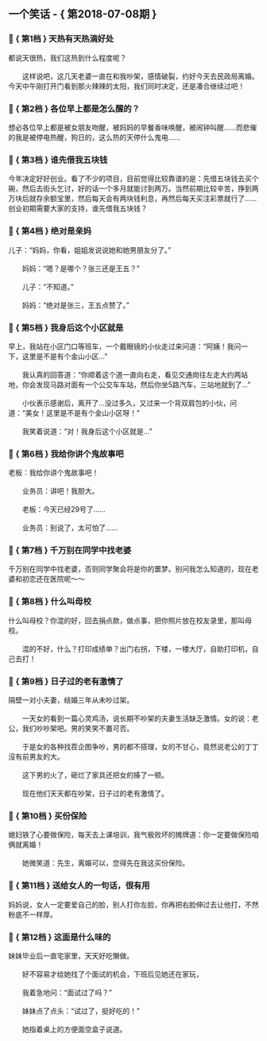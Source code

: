 ## 一个笑话 - { 第2018-07-08期 }
</hr>

### :jack_o_lantern: { 第1档 } 天热有天热滴好处
都说天很热，我们这热到什么程度呢？<br/><br/>　　这样说吧，这几天老婆一直在和我吵架，感情破裂，约好今天去民政局离婚。今天中午刚打开门看到那火辣辣的太阳，我们同时决定，还是凑合继续过吧！


### :jack_o_lantern: { 第2档 } 各位早上都是怎么醒的？
想必各位早上都是被女朋友吻醒，被妈妈的早餐香味唤醒，被闹钟叫醒......而悲催的我是被停电热醒，狗日的，这么热的天停什么鬼电......


### :jack_o_lantern: { 第3档 } 谁先借我五块钱
今年决定好好创业。看了不少的项目，目前觉得比较靠谱的是：先借五块钱去买个碗，然后去街头乞讨，好的话一个多月就能讨到两万。当然前期比较辛苦，挣到两万块后就存余额宝里，然后每天会有两块钱利息，再然后每天买注彩票就行了……创业初期需要大家的支持，谁先借我五块钱？


### :jack_o_lantern: { 第4档 } 绝对是亲妈
儿子：“妈妈，你看，姐姐发说说她和她男朋友分了。”<br/><br/>　　妈妈：“嗯？是哪个？张三还是王五？”<br/><br/>　　儿子：“不知道。”<br/><br/>　　妈妈：“绝对是张三，王五点赞了。”


### :jack_o_lantern: { 第5档 } 我身后这个小区就是
早上，我站在小区门口等班车，一个戴眼镜的小伙走过来问道：“阿姨！我问一下，这里是不是有个金山小区...”<br/><br/>　　我认真的回答道：“你顺着这个道一直向右走，看见交通岗往左走大约两站地，你会发现马路对面有一个公交车车站，然后你坐5路汽车，三站地就到了...”<br/><br/>　　小伙表示感谢后，离开了...没过多久，又过来一个背双肩包的小伙，问道：“美女！这里是不是有个金山小区呀！”<br/><br/>　　我笑着说道：“对！我身后这个小区就是...”


### :jack_o_lantern: { 第6档 } 我给你讲个鬼故事吧
老板：我给你讲个鬼故事吧！<br/><br/>　　业务员：讲吧！我胆大。<br/><br/>　　老板：今天已经29号了……<br/><br/>　　业务员：别说了，太可怕了……


### :jack_o_lantern: { 第7档 } 千万别在同学中找老婆
千万别在同学中找老婆，否则同学聚会将是你的噩梦。别问我怎么知道的，现在老婆和初恋还在医院呢～～


### :jack_o_lantern: { 第8档 } 什么叫母校
什么叫母校？你混的好，回去捐点款，做点事，把你照片放在校友录里，那叫母校。<br/><br/>　　混的不好，什么？打印成绩单？出门右拐，下楼，一楼大厅，自助打印机，自己去打！


### :jack_o_lantern: { 第9档 } 日子过的老有激情了
隔壁一对小夫妻，结婚三年从未吵过架。<br/><br/>　　一天女的看到一篇心灵鸡汤，说长期不吵架的夫妻生活缺乏激情。女的说：老公，我们吵吵架吧。男的笑笑不置可否。<br/><br/>　　于是女的各种找茬企图争吵，男的都不搭理，女的不甘心，竟然说老公的丁丁沒有前男友的大。<br/><br/>　　这下男的火了，砸烂了家具还把女的揍了一顿。<br/><br/>　　现在他们天天都在吵架，日子过的老有激情了。


### :jack_o_lantern: { 第10档 } 买份保险
媳妇铁了心要做保险，每天去上课培训，我气极败坏的摊牌道：你一定要做保险咱俩就离婚！<br/><br/>　　她微笑道：先生，离婚可以，您得先在我这买份保险。


### :jack_o_lantern: { 第11档 } 送给女人的一句话，很有用
妈妈说，女人一定要爱自己的脸，别人打你左脸，你再把右脸伸过去让他打，不然粉底不一样厚。


### :jack_o_lantern: { 第12档 } 这面是什么味的
妹妹毕业后一直宅家里，天天好吃懒做。<br/><br/>　　好不容易才给她找了个面试的机会，下班后见她还在家玩，<br/><br/>　　我着急地问：“面试过了吗？”<br/><br/>　　妹妹点了点头：“试过了，挺好吃的！”<br/><br/>　　她指着桌上的方便面空盒子说道。

